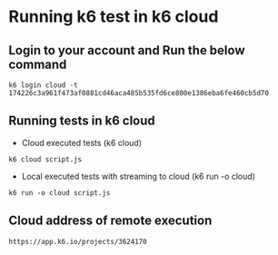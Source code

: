 Running k6 test in k6 cloud
================================

Login to your account and Run the below command
----------------------
```
k6 login cloud -t 174226c3a961f473af0881cd46aca485b535fd6ce800e1386eba6fe460cb5d70

```

Running tests in k6 cloud
-----------------------------
- Cloud executed tests (k6 cloud)
```
k6 cloud script.js

```

- Local executed tests with streaming to cloud (k6 run -o cloud)
```
k6 run -o cloud script.js

```

Cloud address of remote execution
--------------------------------
```
https://app.k6.io/projects/3624170

```